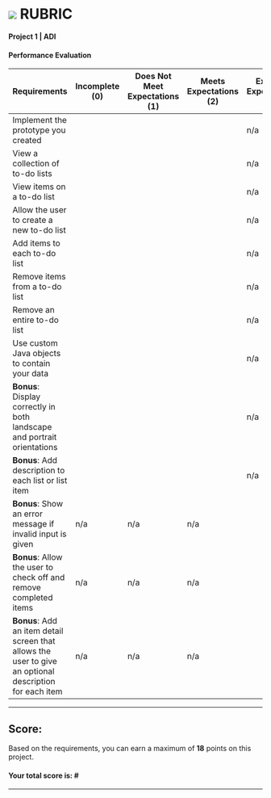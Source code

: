 # ![](https://ga-dash.s3.amazonaws.com/production/assets/logo-9f88ae6c9c3871690e33280fcf557f33.png) RUBRIC
**Project 1 | ADI** 	 						


#### Performance Evaluation

| Requirements | Incomplete (0) | Does Not Meet Expectations (1) | Meets Expectations (2) | Exceeds Expectations (3) |
|---|---|---|---|---|
| Implement the prototype you created | | | | n/a |
| View a collection of to-do lists | | | | n/a |
| View items on a to-do list | | | | n/a |
| Allow the user to create a new to-do list | | |  | n/a |
| Add items to each to-do list | | |  | n/a |
| Remove items from a to-do list | | | | n/a |
| Remove an entire to-do list | | | | n/a |
| Use custom Java objects to contain your data | | | | n/a |
| **Bonus**: Display correctly in both landscape and portrait orientations  | | |  | n/a |
| **Bonus**: Add description to each list or list item | | | | n/a |
| **Bonus**: Show an error message if invalid input is given | n/a | n/a | n/a |   |
| **Bonus**: Allow the user to check off and remove completed items | n/a | n/a | n/a |   |
| **Bonus**: Add an item detail screen that allows the user to give an optional description for each item | n/a | n/a | n/a |   |


---

## Score:
Based on the requirements, you can earn a maximum of  **18**  points on this project.

#### Your total score is: **#**


---



